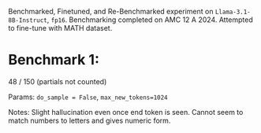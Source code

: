 Benchmarked, Finetuned, and Re-Benchmarked experiment on `Llama-3.1-8B-Instruct`, `fp16`. Benchmarking completed on AMC 12 A 2024. Attempted to fine-tune with MATH dataset.


# Benchmark 1:

48 / 150 (partials not counted)

Params: `do_sample = False`, `max_new_tokens=1024`

Notes: Slight hallucination even once end token is seen. Cannot seem to match numbers to letters and gives numeric form.
